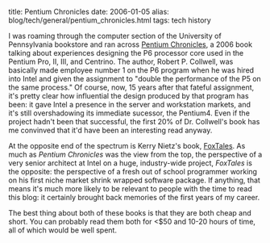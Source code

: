 title: Pentium Chronicles
date: 2006-01-05
alias: blog/tech/general/pentium_chronicles.html
tags: tech history

I was roaming through the computer section of the University of
Pennsylvania bookstore and ran across <a
href="http://www.wiley.com/WileyCDA/WileyTitle/productCd-0471736171.html">
Pentium Chronicles</a>, a 2006 book talking about experiences
designing the P6 processor core used in the Pentium Pro, II, III, and
Centrino. The author, Robert P. Collwell, was basically made employee
number 1 on the P6 program when he was hired into Intel and given the
assignment to "double the performance of the P5 on the same process."
Of course, now, 15 years after that fateful assignment, it's pretty
clear how influential the design produced by that program has been: it
gave Intel a presence in the server and workstation markets, and it's
still overshadowing its immediate sucessor, the Pentium4. Even if the
project hadn't been that successful, the first 20% of Dr. Collwell's
book has me convinved that it'd have been an interesting read anyway.

At the opposite end of the spectrum is Kerry Nietz's book, <a
href="http://www.nietz.com/"> FoxTales</a>.  As much as <i>Pentium
Chronicles</i> was the view from the top, the perspective of a very
senior architect at Intel on a huge, industry-wide project,
<i>FoxTales</i> is the opposite: the perspective of a fresh out of
school programmer working on his first niche market shrink wrapped
software package. If anything, that means it's much more likely to be
relevant to people with the time to read this blog: it certainly
brought back memories of the first years of my career.

The best thing about both of these books is that they are both cheap
and short. You can probably read them both for <$50 and 10-20 hours of
time, all of which would be well spent.
